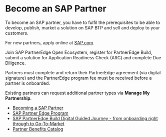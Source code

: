 # Become an SAP Partner

To become an SAP partner, you have to fulfil the prerequisites to be able to develop, publish, market a solution on SAP BTP and sell and deploy to your customers.

For new partners, apply online at [SAP.com](https://www.sap.com/partner/become.html). 

Join SAP PartnerEdge Open Ecosystem, register for PartnerEdge Build, submit a solution for Application Readiness Check (ARC) and complete Due Diligence.

Partners must complete and return their PartnerEdge agreement (via digital signature) and the PartnerEdge program fee must be received before a partner is onboarded. 

Existing partners can request additional partner types via **Manage My Partnership**.


* [Becoming a SAP Partner](https://www.sap.com/partner/become.html) 
* [SAP Partner Edge Program](https://partneredge.sap.com/content/dam/public/dni/PE_ProgramGuide.pdf) 
* [SAP PartnerEdge Build Digital Guided Journey - from onboarding right through to Go-To-Market](https://gagps-viewer.cfapps.eu10.hana.ondemand.com/index.html#/tree/791/actions/8657/?version=current) 
* [Partner Benefits Catalog](https://partnerbenefitscatalog.sap.com) 

